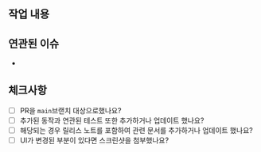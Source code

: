 ## 작업 내용


## 연관된 이슈
-

## 체크사항
- [ ] PR을 `main`브랜치 대상으로했나요?
- [ ] 추가된 동작과 연관된 테스트 또한 추가하거나 업데이트 했나요?
- [ ] 해당되는 경우 릴리스 노트를 포함하여 관련 문서를 추가하거나 업데이트 했나요?
- [ ] UI가 변경된 부분이 있다면 스크린샷을 첨부했나요?
